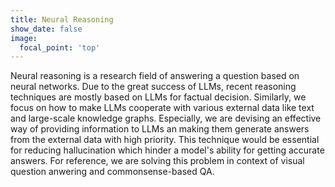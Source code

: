 ```yaml
---
title: Neural Reasoning
show_date: false
image:
  focal_point: 'top'
---
```


Neural reasoning is a research field of answering a question based on neural networks. Due to the great success of LLMs, recent reasoning techniques are mostly based on LLMs for factual decision. Similarly, we focus on how to make LLMs cooperate with various external data like text and large-scale knowledge graphs. Especially, we are devising an effective way of providing information to LLMs an making them generate answers from the external data with high priority. This technique would be essential for reducing hallucination which hinder a model's ability for getting accurate answers. For reference, we are solving this problem in context of visual question anwering and commonsense-based QA.
